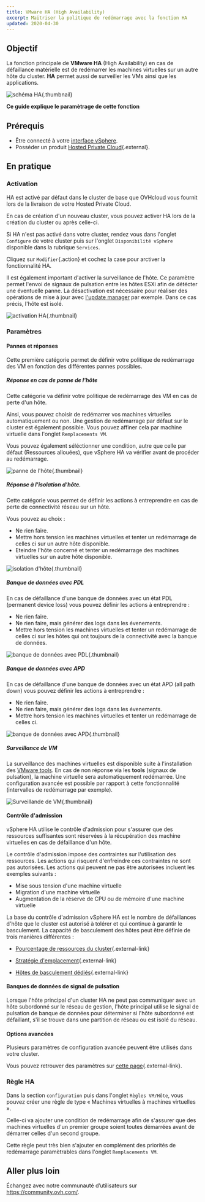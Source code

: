 ```yaml
---
title: VMware HA (High Availability)
excerpt: Maitriser la politique de redémarrage avec la fonction HA
updated: 2020-04-30
---
```


## Objectif

La fonction principale de **VMware HA** (High Availability) en cas de défaillance matérielle est de redémarrer les machines virtuelles sur un autre hôte du cluster. **HA** permet aussi de surveiller les VMs ainsi que les applications.

![schéma HA](images/HA3.png){.thumbnail}

**Ce guide explique le paramètrage de cette fonction**

## Prérequis

- Être connecté à votre [interface vSphere](/pages/hosted_private_cloud/hosted_private_cloud_powered_by_vmware/vsphere_interface_connexion).
- Posséder un produit [Hosted Private Cloud](https://www.ovhcloud.com/fr-ca/enterprise/products/hosted-private-cloud/){.external}.

## En pratique

### Activation

HA est activé par défaut dans le cluster de base que OVHcloud vous fournit lors de la livraison de votre Hosted Private Cloud.

En cas de création d'un nouveau cluster, vous pouvez activer HA lors de la création du cluster ou après celle-ci.

Si HA n'est pas activé dans votre cluster, rendez vous dans l'onglet `Configure` de votre cluster puis sur l'onglet `Disponibilité vSphere` disponible dans la rubrique `Services`.

Cliquez sur `Modifier`{.action} et cochez la case pour arctiver la fonctionnalité HA.

Il est également important d'activer la surveillance de l'hôte. Ce paramètre permet l'envoi de signaux de pulsation entre les hôtes ESXi afin de détécter une éventuelle panne.
La désactivation est nécessaire pour réaliser des opérations de mise à jour avec [l'update manager](/pages/hosted_private_cloud/hosted_private_cloud_powered_by_vmware/vmware_update_manager) par exemple. Dans ce cas précis, l'hôte est isolé.

![activation HA](images/HA.png){.thumbnail}

### Paramètres

#### Pannes et réponses

Cette première catégorie permet de définir votre politique de redémarrage des VM en fonction des différentes pannes possibles.

##### Réponse en cas de panne de l'hôte

Cette catégorie va définir votre politique de redémarrage des VM en cas de perte d'un hôte.

Ainsi, vous pouvez choisir de redémarrer vos machines virtuelles automatiquement ou non.
Une gestion de redémarrage par défaut sur le cluster est également possible. Vous pouvez affiner cela par machine virtuelle dans l'onglet `Remplacements VM`.

Vous pouvez également séléctionner une condition, autre que celle par défaut (Ressources allouées), que vSphere HA va vérifier avant de procéder au redémarrage.

![panne de l'hôte](images/HAparam1.PNG){.thumbnail}

##### Réponse à l'isolation d'hôte.

Cette catégorie vous permet de définir les actions à entreprendre en cas de perte de connectivité réseau sur un hôte.

Vous pouvez au choix : 

- Ne rien faire.
- Mettre hors tension les machines virtuelles et tenter un redémarrage de celles ci sur un autre hôte disponible.
- Eteindre l'hôte concerné et tenter un redémarrage des machines virtuelles sur un autre hôte disponible.

![isolation d'hôte](images/HAparam2.PNG){.thumbnail}

##### Banque de données avec PDL

En cas de défaillance d'une banque de données avec un état PDL (permanent device loss) vous pouvez définir les actions à entreprendre :

- Ne rien faire.
- Ne rien faire, mais générer des logs dans les évenements.
- Mettre hors tension les machines virtuelles et tenter un redémarrage de celles ci sur les hôtes qui ont toujours de la connectivité avec la banque de données.

![banque de données avec PDL](images/HAparam3.PNG){.thumbnail}

##### Banque de données avec APD

En cas de défaillance d'une banque de données avec un état APD (all path down) vous pouvez définir les actions à entreprendre :

- Ne rien faire.
- Ne rien faire, mais générer des logs dans les évenements.
- Mettre hors tension les machines virtuelles et tenter un redémarrage de celles ci.

![banque de données avec APD](images/HAparam4.PNG){.thumbnail}

##### Surveillance de VM

La surveillance des machines virtuelles est disponible suite à l'installation des [VMware tools](/pages/hosted_private_cloud/hosted_private_cloud_powered_by_vmware/vmware_tools_install). 
En cas de non réponse via les **tools** (signaux de pulsation), la machine virtuelle sera automatiquement redémarrée. Une configuration avancée est possible par rapport à cette fonctionnalité (intervalles de redémarrage par exemple).

![Surveillande de VM](images/HAparam5.PNG){.thumbnail}

#### Contrôle d'admission

vSphere HA utilise le contrôle d'admission pour s'assurer que des ressources suffisantes sont réservées à la récupération des machine virtuelles en cas de défaillance d'un hôte.

Le contrôle d'admission impose des contraintes sur l'utilisation des ressources. Les actions qui risquent d'enfreindre ces contraintes ne sont pas autorisées. Les actions qui peuvent ne pas être autorisées incluent les exemples suivants :

- Mise sous tension d'une machine virtuelle
- Migration d'une machine virtuelle
- Augmentation de la réserve de CPU ou de mémoire d'une machine virtuelle

La base du contrôle d'admission vSphere HA est le nombre de défaillances d'hôte que le cluster est autorisé à tolérer et qui continue à garantir le basculement. La capacité de basculement des hôtes peut être définie de trois manières différentes :

- [Pourcentage de ressources du cluster](https://docs.vmware.com/fr/VMware-vSphere/6.5/com.vmware.vsphere.avail.doc/GUID-FAFEFEFF-56F7-4CDF-A682-FC3C62A29A95.html){.external-link}

- [Stratégie d'emplacement](https://docs.vmware.com/fr/VMware-vSphere/6.5/com.vmware.vsphere.avail.doc/GUID-85D9737E-769C-40B6-AB73-F58DA1A451F0.html){.external-link}

- [Hôtes de basculement dédiés](https://docs.vmware.com/fr/VMware-vSphere/6.5/com.vmware.vsphere.avail.doc/GUID-C4F5F9EE-4235-4151-BEBE-FCB2A752407B.html){.external-link}

#### Banques de données de signal de pulsation

Lorsque l'hôte principal d'un cluster HA ne peut pas communiquer avec un hôte subordonné sur le réseau de gestion, l'hôte principal utilise le signal de pulsation de banque de données pour déterminer si l'hôte subordonné est défaillant, s'il se trouve dans une partition de réseau ou est isolé du réseau.

#### Options avancées

Plusieurs paramètres de configuration avancée peuvent être utilisés dans votre cluster.

Vous pouvez retrouver des paramètres sur [cette page](https://docs.vmware.com/fr/VMware-vSphere/6.5/com.vmware.vsphere.avail.doc/GUID-E0161CB5-BD3F-425F-A7E0-BF83B005FECA.html){.external-link}.

### Règle HA

Dans la section `configuration` puis dans l'onglet `Règles VM/Hôte`, vous pouvez créer une règle de type « Machines virtuelles à machines virtuelles ».

Celle-ci va ajouter une condition de redémarrage afin de s'assurer que des machines virtuelles d'un premier groupe soient toutes démarrées avant de démarrer celles d'un second groupe.

Cette règle peut très bien s'ajouter en complément des priorités de redémarrage paramètrables dans l'onglet `Remplacements VM`.

## Aller plus loin

Échangez avec notre communauté d’utilisateurs sur <https://community.ovh.com/>.
